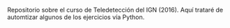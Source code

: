 Repositorio sobre el curso de Teledetección del IGN (2016). Aquí trataré de automtizar algunos de los ejercicios vía Python. 
